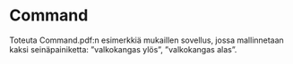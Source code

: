 # Command

Toteuta Command.pdf:n esimerkkiä mukaillen sovellus, jossa
mallinnetaan kaksi seinäpainiketta: ”valkokangas ylös”, ”valkokangas alas”.
